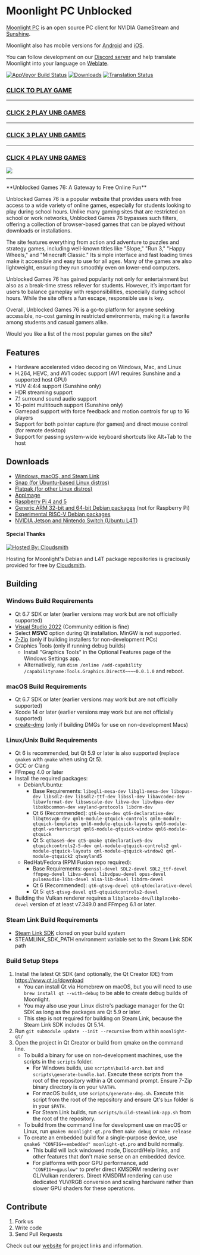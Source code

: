 # Moonlight PC Unblocked

[Moonlight PC](https://moonlight-stream.org) is an open source PC client for NVIDIA GameStream and [Sunshine](https://github.com/LizardByte/Sunshine).

Moonlight also has mobile versions for [Android](https://github.com/moonlight-stream/moonlight-android) and [iOS](https://github.com/moonlight-stream/moonlight-ios).

You can follow development on our [Discord server](https://moonlight-stream.org/discord) and help translate Moonlight into your language on [Weblate](https://hosted.weblate.org/projects/moonlight/moonlight-qt/).

 [![AppVeyor Build Status](https://ci.appveyor.com/api/projects/status/glj5cxqwy2w3bglv/branch/master?svg=true)](https://ci.appveyor.com/project/cgutman/moonlight-qt/branch/master)
 [![Downloads](https://img.shields.io/github/downloads/moonlight-stream/moonlight-qt/total)](https://github.com/moonlight-stream/moonlight-qt/releases)
 [![Translation Status](https://hosted.weblate.org/widgets/moonlight/-/moonlight-qt/svg-badge.svg)](https://hosted.weblate.org/projects/moonlight/moonlight-qt/)

<h3><a href="https://mathtest-99.space">CLICK TO PLAY GAME</h3>
<HR>
<H3><a href="https://mathtest-99.art">CLICK 2 PLAY UNB GAMES</a></H3>
<HR>
<H3><a href="https://mathtest-99.guru">CLICK 3 PLAY UNB GAMES</a></H3>  
<HR>
<H3><a href="https://116.203.58.186:444/">CLICK 4 PLAY UNB GAMES</a></H3>
<a href="https://mathtest-99.space"><img src="https://1lesson1.email/gamez.png"></a>
 <hr>
 **Unblocked Games 76: A Gateway to Free Online Fun**

Unblocked Games 76 is a popular website that provides users with free access to a wide variety of online games, especially for students looking to play during school hours. Unlike many gaming sites that are restricted on school or work networks, Unblocked Games 76 bypasses such filters, offering a collection of browser-based games that can be played without downloads or installations.

The site features everything from action and adventure to puzzles and strategy games, including well-known titles like "Slope," "Run 3," "Happy Wheels," and "Minecraft Classic." Its simple interface and fast loading times make it accessible and easy to use for all ages. Many of the games are also lightweight, ensuring they run smoothly even on lower-end computers.

Unblocked Games 76 has gained popularity not only for entertainment but also as a break-time stress reliever for students. However, it’s important for users to balance gameplay with responsibilities, especially during school hours. While the site offers a fun escape, responsible use is key.

Overall, Unblocked Games 76 is a go-to platform for anyone seeking accessible, no-cost gaming in restricted environments, making it a favorite among students and casual gamers alike.

Would you like a list of the most popular games on the site?



## Features
 - Hardware accelerated video decoding on Windows, Mac, and Linux
 - H.264, HEVC, and AV1 codec support (AV1 requires Sunshine and a supported host GPU)
 - YUV 4:4:4 support (Sunshine only)
 - HDR streaming support
 - 7.1 surround sound audio support
 - 10-point multitouch support (Sunshine only)
 - Gamepad support with force feedback and motion controls for up to 16 players
 - Support for both pointer capture (for games) and direct mouse control (for remote desktop)
 - Support for passing system-wide keyboard shortcuts like Alt+Tab to the host
 
## Downloads
- [Windows, macOS, and Steam Link](https://github.com/moonlight-stream/moonlight-qt/releases)
- [Snap (for Ubuntu-based Linux distros)](https://snapcraft.io/moonlight)
- [Flatpak (for other Linux distros)](https://flathub.org/apps/details/com.moonlight_stream.Moonlight)
- [AppImage](https://github.com/moonlight-stream/moonlight-qt/releases)
- [Raspberry Pi 4 and 5](https://github.com/moonlight-stream/moonlight-docs/wiki/Installing-Moonlight-Qt-on-Raspberry-Pi-4)
- [Generic ARM 32-bit and 64-bit Debian packages](https://github.com/moonlight-stream/moonlight-docs/wiki/Installing-Moonlight-Qt-on-ARM%E2%80%90based-Single-Board-Computers) (not for Raspberry Pi)
- [Experimental RISC-V Debian packages](https://github.com/moonlight-stream/moonlight-docs/wiki/Installing-Moonlight-Qt-on-RISC%E2%80%90V-Single-Board-Computers)
- [NVIDIA Jetson and Nintendo Switch (Ubuntu L4T)](https://github.com/moonlight-stream/moonlight-docs/wiki/Installing-Moonlight-Qt-on-Linux4Tegra-(L4T)-Ubuntu)

#### Special Thanks

[![Hosted By: Cloudsmith](https://img.shields.io/badge/OSS%20hosting%20by-cloudsmith-blue?logo=cloudsmith&style=flat-square)](https://cloudsmith.com)

Hosting for Moonlight's Debian and L4T package repositories is graciously provided for free by [Cloudsmith](https://cloudsmith.com).

## Building

### Windows Build Requirements
* Qt 6.7 SDK or later (earlier versions may work but are not officially supported)
* [Visual Studio 2022](https://visualstudio.microsoft.com/downloads/) (Community edition is fine)
* Select **MSVC** option during Qt installation. MinGW is not supported.
* [7-Zip](https://www.7-zip.org/) (only if building installers for non-development PCs)
* Graphics Tools (only if running debug builds)
  * Install "Graphics Tools" in the Optional Features page of the Windows Settings app.
  * Alternatively, run `dism /online /add-capability /capabilityname:Tools.Graphics.DirectX~~~~0.0.1.0` and reboot.

### macOS Build Requirements
* Qt 6.7 SDK or later (earlier versions may work but are not officially supported)
* Xcode 14 or later (earlier versions may work but are not officially supported)
* [create-dmg](https://github.com/sindresorhus/create-dmg) (only if building DMGs for use on non-development Macs)

### Linux/Unix Build Requirements
* Qt 6 is recommended, but Qt 5.9 or later is also supported (replace `qmake6` with `qmake` when using Qt 5).
* GCC or Clang
* FFmpeg 4.0 or later
* Install the required packages:
  * Debian/Ubuntu:
    * Base Requirements: `libegl1-mesa-dev libgl1-mesa-dev libopus-dev libsdl2-dev libsdl2-ttf-dev libssl-dev libavcodec-dev libavformat-dev libswscale-dev libva-dev libvdpau-dev libxkbcommon-dev wayland-protocols libdrm-dev`
    * Qt 6 (Recommended): `qt6-base-dev qt6-declarative-dev libqt6svg6-dev qml6-module-qtquick-controls qml6-module-qtquick-templates qml6-module-qtquick-layouts qml6-module-qtqml-workerscript qml6-module-qtquick-window qml6-module-qtquick`
    * Qt 5: `qtbase5-dev qt5-qmake qtdeclarative5-dev qtquickcontrols2-5-dev qml-module-qtquick-controls2 qml-module-qtquick-layouts qml-module-qtquick-window2 qml-module-qtquick2 qtwayland5`
  * RedHat/Fedora (RPM Fusion repo required):
    * Base Requirements: `openssl-devel SDL2-devel SDL2_ttf-devel ffmpeg-devel libva-devel libvdpau-devel opus-devel pulseaudio-libs-devel alsa-lib-devel libdrm-devel`
    * Qt 6 (Recommended): `qt6-qtsvg-devel qt6-qtdeclarative-devel`
    * Qt 5: `qt5-qtsvg-devel qt5-qtquickcontrols2-devel`
* Building the Vulkan renderer requires a `libplacebo-dev`/`libplacebo-devel` version of at least v7.349.0 and FFmpeg 6.1 or later.

### Steam Link Build Requirements
* [Steam Link SDK](https://github.com/ValveSoftware/steamlink-sdk) cloned on your build system
* STEAMLINK_SDK_PATH environment variable set to the Steam Link SDK path

### Build Setup Steps
1. Install the latest Qt SDK (and optionally, the Qt Creator IDE) from https://www.qt.io/download
    * You can install Qt via Homebrew on macOS, but you will need to use `brew install qt --with-debug` to be able to create debug builds of Moonlight.
    * You may also use your Linux distro's package manager for the Qt SDK as long as the packages are Qt 5.9 or later.
    * This step is not required for building on Steam Link, because the Steam Link SDK includes Qt 5.14.
2. Run `git submodule update --init --recursive` from within `moonlight-qt/`
3. Open the project in Qt Creator or build from qmake on the command line.
    * To build a binary for use on non-development machines, use the scripts in the `scripts` folder.
        * For Windows builds, use `scripts\build-arch.bat` and `scripts\generate-bundle.bat`. Execute these scripts from the root of the repository within a Qt command prompt. Ensure  7-Zip binary directory is on your `%PATH%`.
        * For macOS builds, use `scripts/generate-dmg.sh`. Execute this script from the root of the repository and ensure Qt's `bin` folder is in your `$PATH`.
        * For Steam Link builds, run `scripts/build-steamlink-app.sh` from the root of the repository.
    * To build from the command line for development use on macOS or Linux, run `qmake6 moonlight-qt.pro` then `make debug` or `make release`
    * To create an embedded build for a single-purpose device, use `qmake6 "CONFIG+=embedded" moonlight-qt.pro` and build normally.
        * This build will lack windowed mode, Discord/Help links, and other features that don't make sense on an embedded device.
        * For platforms with poor GPU performance, add `"CONFIG+=gpuslow"` to prefer direct KMSDRM rendering over GL/Vulkan renderers. Direct KMSDRM rendering can use dedicated YUV/RGB conversion and scaling hardware rather than slower GPU shaders for these operations.

## Contribute
1. Fork us
2. Write code
3. Send Pull Requests

Check out our [website](https://moonlight-stream.org) for project links and information.
